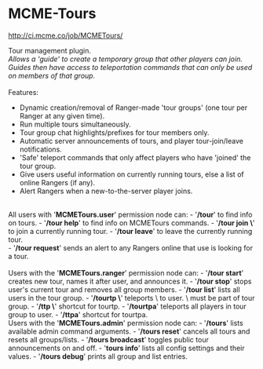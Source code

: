 MCME-Tours
==========

http://ci.mcme.co/job/MCMETours/

Tour management plugin.<br/>
<i>Allows a 'guide' to create a temporary group that other players can join.<br/>
Guides then have access to teleportation commands that can only be used on members of that group.<br/></i>
<br/>
Features:
- Dynamic creation/removal of Ranger-made 'tour groups' (one tour per Ranger at any given time).
- Run multiple tours simultaneously.
- Tour group chat highlights/prefixes for tour members only.
- Automatic server announcements of tours, and player tour-join/leave notifications.
- 'Safe' teleport commands that only affect players who have 'joined' the tour group.
- Give users useful information on currently running tours, else a list of online Rangers (if any).
- Alert Rangers when a new-to-the-server player joins.<br/>

<br/>
All users with '<b>MCMETours.user</b>' permission node can:
- '<b>/tour</b>' to find info on tours.
- '<b>/tour help</b>' to find info on MCMETours commands.
- '<b>/tour join \<tourname\></b>' to join a currently running tour.
- '<b>/tour leave</b>' to leave the currently running tour.<br/>
- '<b>/tour request</b>' sends an alert to any Rangers online that use is looking for a tour.<br/>

<br/>
Users with the '<b>MCMETours.ranger</b>' permission node can:
- '<b>/tour start</b>' creates new tour, names it after user, and announces it.
- '<b>/tour stop</b>' stops user's current tour and removes all group members.
- '<b>/tour list</b>' lists all users in the tour group.
- '<b>/tourtp \<player\></b>' teleports \<player\> to user. \<player\> must be part of tour group.
- '<b>/ttp \<player\></b>' shortcut for tourtp.
- '<b>/tourtpa</b>' teleports all players in tour group to user.
- '<b>/ttpa</b>' shortcut for tourtpa.

<br/>
Users with the '<b>MCMETours.admin</b>' permission node can:
- '<b>/tours</b>' lists available admin command arguments.
- '<b>/tours reset</b>' cancels all tours and resets all groups/lists.
- '<b>/tours broadcast</b>' toggles public tour announcements on and off.
- '<b>tours info</b>' lists all config settings and their values.
- '<b>/tours debug</b>' prints all group and list entries.<br/>
<br/>
